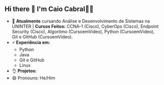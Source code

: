 ## Hi there 👋 I'm Caio Cabral👨‍💻

- 🔭 **Atualmente** cursando Análise e Desenvolvimento de Sistemas na UNINTER | **Cursos Feitos:** CCNA-1 (Cisco), CyberOps (Cisco), Endpoint Security (Cisco), Algoritmo (CursoemVideo), Python (CursoemVideo), Git e GitHub (CursoemVideo).
- ⚡ **Experiência em:**
  - Python
  - Java
  - Git e GitHub
  - Linux
- 👌 **Projetos:**
- 😄 Pronouns: He/Him

